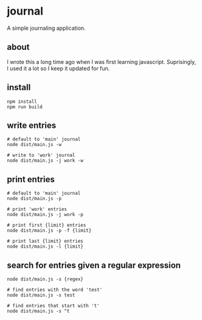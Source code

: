 # journal

A simple journaling application.

## about
I wrote this a long time ago when I was first learning javascript. Suprisingly, I used it a lot so I keep it updated for fun.

## install
    npm install
    npm run build

## write entries

    # default to 'main' journal
    node dist/main.js -w 
    
    # write to 'work' journal
    node dist/main.js -j work -w

## print entries

    # default to 'main' journal
    node dist/main.js -p

    # print 'work' entries
    node dist/main.js -j work -p

    # print first {limit} entries
    node dist/main.js -p -f {limit}

    # print last {limit} entries
    node dist/main.js -l {limit}

## search for entries given a regular expression

    node dist/main.js -s {regex}

    # find entries with the word 'test'
    node dist/main.js -s test

    # find entries that start with 't'
    node dist/main.js -s ^t
